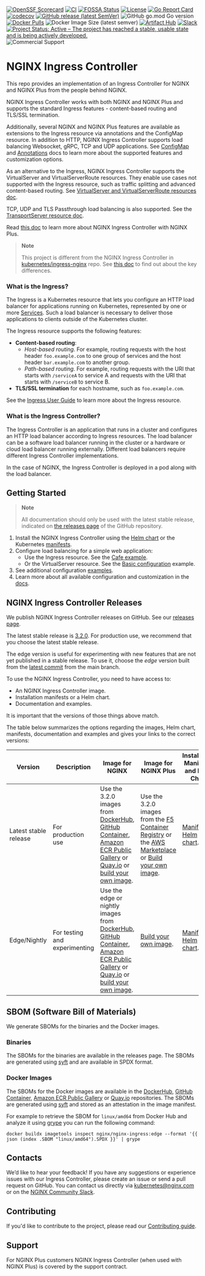 
[![OpenSSF Scorecard](https://api.securityscorecards.dev/projects/github.com/nginxinc/kubernetes-ingress/badge)](https://api.securityscorecards.dev/projects/github.com/nginxinc/kubernetes-ingress) [![CI](https://github.com/nginxinc/kubernetes-ingress/actions/workflows/ci.yml/badge.svg)](https://github.com/nginxinc/kubernetes-ingress/actions/workflows/ci.yml)  [![FOSSA Status](https://app.fossa.com/api/projects/custom%2B5618%2Fgithub.com%2Fnginxinc%2Fkubernetes-ingress.svg?type=shield)](https://app.fossa.com/projects/custom%2B5618%2Fgithub.com%2Fnginxinc%2Fkubernetes-ingress?ref=badge_shield)  [![License](https://img.shields.io/badge/License-Apache%202.0-blue.svg)](https://opensource.org/licenses/Apache-2.0)  [![Go Report Card](https://goreportcard.com/badge/github.com/nginxinc/kubernetes-ingress)](https://goreportcard.com/report/github.com/nginxinc/kubernetes-ingress)  [![codecov](https://codecov.io/gh/nginxinc/kubernetes-ingress/branch/main/graph/badge.svg?token=snCn7Y0zC7)](https://codecov.io/gh/nginxinc/kubernetes-ingress)  [![GitHub release (latest SemVer)](https://img.shields.io/github/v/release/nginxinc/kubernetes-ingress?logo=github&sort=semver)](https://github.com/nginxinc/kubernetes-ingress/releases/latest)  ![GitHub go.mod Go version](https://img.shields.io/github/go-mod/go-version/nginxinc/kubernetes-ingress?logo=go)  [![Docker Pulls](https://img.shields.io/docker/pulls/nginx/nginx-ingress?logo=docker&logoColor=white)](https://hub.docker.com/r/nginx/nginx-ingress)  ![Docker Image Size (latest semver)](https://img.shields.io/docker/image-size/nginx/nginx-ingress?logo=docker&logoColor=white&sort=semver)  [![Artifact Hub](https://img.shields.io/endpoint?url=https://artifacthub.io/badge/repository/nginx-ingress)](https://artifacthub.io/packages/container/nginx-ingress/kubernetes-ingress)  [![Slack](https://img.shields.io/badge/slack-%23nginx--ingress--controller-green?logo=slack)](https://nginxcommunity.slack.com/channels/nginx-ingress-controller)  [![Project Status: Active – The project has reached a stable, usable state and is being actively developed.](https://www.repostatus.org/badges/latest/active.svg)](https://www.repostatus.org/#active)  ![Commercial Support](https://badgen.net/badge/support/commercial/green?icon=awesome)

# NGINX Ingress Controller

This repo provides an implementation of an Ingress Controller for NGINX and NGINX Plus from the people behind NGINX.

NGINX Ingress Controller works with both NGINX and NGINX Plus and supports the standard Ingress features - content-based routing and TLS/SSL termination.

Additionally, several NGINX and NGINX Plus features are available as extensions to the Ingress resource via annotations and the ConfigMap resource. In addition to HTTP, NGINX Ingress Controller supports load balancing Websocket, gRPC, TCP and UDP applications. See [ConfigMap](https://docs.nginx.com/nginx-ingress-controller/configuration/global-configuration/configmap-resource/) and [Annotations](https://docs.nginx.com/nginx-ingress-controller/configuration/ingress-resources/advanced-configuration-with-annotations/) docs to learn more about the supported features and customization options.

As an alternative to the Ingress, NGINX Ingress Controller supports the VirtualServer and VirtualServerRoute resources. They enable use cases not supported with the Ingress resource, such as traffic splitting and advanced content-based routing. See [VirtualServer and VirtualServerRoute resources doc](https://docs.nginx.com/nginx-ingress-controller/configuration/virtualserver-and-virtualserverroute-resources/).

TCP, UDP and TLS Passthrough load balancing is also supported. See the [TransportServer resource doc](https://docs.nginx.com/nginx-ingress-controller/configuration/transportserver-resource/).

Read [this doc](https://docs.nginx.com/nginx-ingress-controller/intro/nginx-plus) to learn more about NGINX Ingress Controller with NGINX Plus.

> **Note**
>
> This project is different from the NGINX Ingress Controller in [kubernetes/ingress-nginx](https://github.com/kubernetes/ingress-nginx) repo. See [this doc](https://docs.nginx.com/nginx-ingress-controller/intro/nginx-ingress-controllers) to find out about the key differences.

### What is the Ingress?

The Ingress is a Kubernetes resource that lets you configure an HTTP load balancer for applications running on Kubernetes, represented by one or more [Services](https://kubernetes.io/docs/concepts/services-networking/service/). Such a load balancer is necessary to deliver those applications to clients outside of the Kubernetes cluster.

The Ingress resource supports the following features:

* **Content-based routing**:
  * *Host-based routing*. For example, routing requests with the host header `foo.example.com` to one group of services and the host header `bar.example.com` to another group.
  * *Path-based routing*. For example, routing requests with the URI that starts with `/serviceA` to service A and requests with the URI that starts with `/serviceB` to service B.
* **TLS/SSL termination** for each hostname, such as `foo.example.com`.

See the [Ingress User Guide](https://kubernetes.io/docs/user-guide/ingress/) to learn more about the Ingress resource.

### What is the Ingress Controller?

The Ingress Controller is an application that runs in a cluster and configures an HTTP load balancer according to Ingress resources. The load balancer can be a software load balancer running in the cluster or a hardware or cloud load balancer running externally. Different load balancers require different Ingress Controller implementations.

In the case of NGINX, the Ingress Controller is deployed in a pod along with the load balancer.

## Getting Started

> **Note**
>
> All documentation should only be used with the latest stable release, indicated on [the releases page](https://github.com/nginxinc/kubernetes-ingress/releases) of the GitHub repository.

1. Install the NGINX Ingress Controller using the [Helm chart](https://docs.nginx.com/nginx-ingress-controller/installation/installation-with-helm/) or the Kubernetes [manifests](https://docs.nginx.com/nginx-ingress-controller/installation/installation-with-manifests/).
1. Configure load balancing for a simple web application:
    * Use the Ingress resource. See the [Cafe example](https://github.com/nginxinc/kubernetes-ingress/tree/main/examples/ingress-resources/complete-example).
    * Or the VirtualServer resource. See the [Basic configuration](https://github.com/nginxinc/kubernetes-ingress/tree/main/examples/custom-resources/basic-configuration) example.
1. See additional configuration [examples](https://github.com/nginxinc/kubernetes-ingress/tree/main/examples).
1. Learn more about all available configuration and customization in the [docs](https://docs.nginx.com/nginx-ingress-controller/).

## NGINX Ingress Controller Releases

We publish NGINX Ingress Controller releases on GitHub. See our [releases page](https://github.com/nginxinc/kubernetes-ingress/releases).

The latest stable release is [3.2.0](https://github.com/nginxinc/kubernetes-ingress/releases/tag/v3.2.0). For production use, we recommend that you choose the latest stable release.

The edge version is useful for experimenting with new features that are not yet published in a stable release. To use it, choose the *edge* version built from the [latest commit](https://github.com/nginxinc/kubernetes-ingress/commits/main) from the main branch.

To use the NGINX Ingress Controller, you need to have access to:

* An NGINX Ingress Controller image.
* Installation manifests or a Helm chart.
* Documentation and examples.

It is important that the versions of those things above match.

The table below summarizes the options regarding the images, Helm chart, manifests, documentation and examples and gives your links to the correct versions:

| Version | Description |  Image for NGINX | Image for NGINX Plus | Installation Manifests and Helm Chart | Documentation and Examples |
| ------- | ----------- | --------------- | -------------------- | ---------------------------------------| -------------------------- |
| Latest stable release | For production use | Use the 3.2.0 images from [DockerHub](https://hub.docker.com/r/nginx/nginx-ingress/), [GitHub Container](https://github.com/nginxinc/kubernetes-ingress/pkgs/container/kubernetes-ingress), [Amazon ECR Public Gallery](https://gallery.ecr.aws/nginx/nginx-ingress) or [Quay.io](https://quay.io/repository/nginx/nginx-ingress) or [build your own image](https://docs.nginx.com/nginx-ingress-controller/installation/building-ingress-controller-image/). | Use the 3.2.0 images from the [F5 Container Registry](https://docs.nginx.com/nginx-ingress-controller/installation/pulling-ingress-controller-image/) or the [AWS Marketplace](https://aws.amazon.com/marketplace/search/?CREATOR=741df81b-dfdc-4d36-b8da-945ea66b522c&FULFILLMENT_OPTION_TYPE=CONTAINER&filters=CREATOR%2CFULFILLMENT_OPTION_TYPE) or [Build your own image](https://docs.nginx.com/nginx-ingress-controller/installation/building-ingress-controller-image/). | [Manifests](https://github.com/nginxinc/kubernetes-ingress/tree/v3.2.0/deployments). [Helm chart](https://github.com/nginxinc/kubernetes-ingress/tree/v3.2.0/deployments/helm-chart). | [Documentation](https://docs.nginx.com/nginx-ingress-controller/). [Examples](https://docs.nginx.com/nginx-ingress-controller/configuration/configuration-examples/). |
| Edge/Nightly | For testing and experimenting | Use the edge or nightly images from [DockerHub](https://hub.docker.com/r/nginx/nginx-ingress/), [GitHub Container](https://github.com/nginxinc/kubernetes-ingress/pkgs/container/kubernetes-ingress), [Amazon ECR Public Gallery](https://gallery.ecr.aws/nginx/nginx-ingress) or [Quay.io](https://quay.io/repository/nginx/nginx-ingress) or [build your own image](https://github.com/nginxinc/kubernetes-ingress/tree/main/docs/content/installation/building-ingress-controller-image.md). | [Build your own image](https://github.com/nginxinc/kubernetes-ingress/tree/main/docs/content/installation/building-ingress-controller-image.md). | [Manifests](https://github.com/nginxinc/kubernetes-ingress/tree/main/deployments). [Helm chart](https://github.com/nginxinc/kubernetes-ingress/tree/main/deployments/helm-chart). | [Documentation](https://github.com/nginxinc/kubernetes-ingress/tree/main/docs/content). [Examples](https://github.com/nginxinc/kubernetes-ingress/tree/main/examples). |

## SBOM (Software Bill of Materials)

We generate SBOMs for the binaries and the Docker images.

### Binaries

The SBOMs for the binaries are available in the releases page. The SBOMs are generated using [syft](https://github.com/anchore/syft) and are available in SPDX format.

### Docker Images

The SBOMs for the Docker images are available in the [DockerHub](https://hub.docker.com/r/nginx/nginx-ingress/), [GitHub Container](https://github.com/nginxinc/kubernetes-ingress/pkgs/container/kubernetes-ingress), [Amazon ECR Public Gallery](https://gallery.ecr.aws/nginx/nginx-ingress) or [Quay.io](https://quay.io/repository/nginx/nginx-ingress) repositories. The SBOMs are generated using [syft](https://github.com/anchore/syft) and stored as an attestation in the image manifest.

For example to retrieve the SBOM for `linux/amd64` from Docker Hub and analyze it using [grype](https://github.com/anchore/grype) you can run the following command:

```console
docker buildx imagetools inspect nginx/nginx-ingress:edge --format '{{ json (index .SBOM "linux/amd64").SPDX }}' | grype
```

## Contacts

We’d like to hear your feedback! If you have any suggestions or experience issues with our Ingress Controller, please create an issue or send a pull request on GitHub.
You can contact us directly via [kubernetes@nginx.com](mailto:kubernetes@nginx.com) or on the [NGINX Community Slack](https://nginxcommunity.slack.com/channels/nginx-ingress-controller).

## Contributing

If you'd like to contribute to the project, please read our [Contributing guide](CONTRIBUTING.md).

## Support

For NGINX Plus customers NGINX Ingress Controller (when used with NGINX Plus) is covered
by the support contract.
